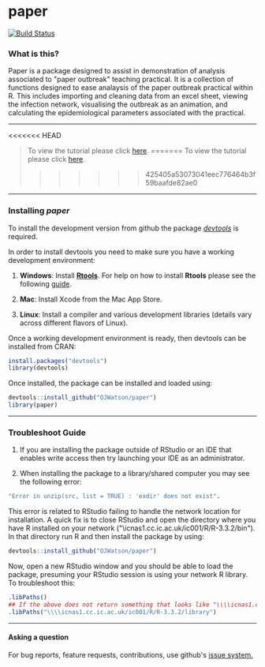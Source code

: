 # paper

[![Build Status](https://travis-ci.org/OJWatson/paper.png?branch=master)](https://travis-ci.org/OJWatson/paper)

### What is this?

Paper is a package designed to assist in demonstration of analysis associated to "paper outbreak" teaching practical. It is a collection of functions designed to ease analaysis of the paper outbreak practical within R. This includes importing and cleaning data from an excel sheet, viewing the infection network, visualising the outbreak as an animation, and calculating the epidemiological parameters associated with the practical.

***
<<<<<<< HEAD
> To view the tutorial please click [here](https://cdn.rawgit.com/OJWatson/paper/3a56222435a893a45b39fa90deaf0f8f7adfb5d9/tutorials/paper-package-tutorial.html).
=======
> To view the tutorial please click [here](https://cdn.rawgit.com/OJWatson/paper/tree/3a56222435a893a45b39fa90deaf0f8f7adfb5d9).
>>>>>>> 425405a53073041eec776464b3f59baafde82ae0

***
### Installing *paper*

To install the development version from github the package [*devtools*](https://github.com/hadley/devtools) is required.

In order to install devtools you need to make sure you have a working development environment:

1. **Windows**: Install **[Rtools](https://cran.r-project.org/bin/windows/Rtools/)**. For help on how to install **Rtools** please see the following [guide](https://github.com/stan-dev/rstan/wiki/Install-Rtools-for-Windows).

2. **Mac**: Install Xcode from the Mac App Store.

3. **Linux**: Install a compiler and various development libraries (details vary across different flavors of Linux).

Once a working development environment is ready, then devtools can be installed from CRAN:

```r
install.packages("devtools")
library(devtools)
```
Once installed, the package can be installed and loaded using:

```r
devtools::install_github("OJWatson/paper")
library(paper)
```

***
### Troubleshoot Guide

1. If you are installing the package outside of RStudio or an IDE that enables write access then try launching your IDE as an administrator. 

2. When installing the package to a library/shared computer you may see the following error:
```r
"Error in unzip(src, list = TRUE) : 'exdir' does not exist".
```
This error is related to RStudio failing to handle the network location for installation. A quick fix is to close RStudio and open the directory where you have R installed on your network ("\\icnas1.cc.ic.ac.uk/ic001/R/R-3.3.2/bin"). In that directory run R and then install the package by using:
```r
devtools::install_github("OJWatson/paper")
```
Now, open a new RStudio window and you should be able to load the package, presuming your RStudio session is using your network R library. To troubleshoot this:
``` r 
.libPaths()
## If the above does not return something that looks like "\\\\icnas1.cc.ic.ac.uk/ic001/R/R-3.3.2/library" then add the library path:
.libPaths("\\\\icnas1.cc.ic.ac.uk/ic001/R/R-3.3.2/library")
```
***

#### Asking a question

For bug reports, feature requests, contributions, use github's [issue system.](https://github.com/OJWatson/paper/issues)
